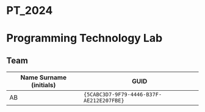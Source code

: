 # PT_2024
 
# Programming Technology Lab

## Team

| Name Surname (initials) | GUID                                     |
| ----------------------- | ---------------------------------------- |
| AB                      | `{5CABC3D7-9F79-4446-B37F-AE212E207FBE}` |
